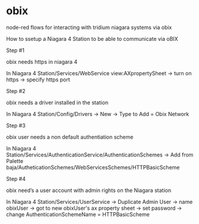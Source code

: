 # obix
node-red flows for interacting with tridium niagara systems via obix

How to ssetup a Niagara 4 Station to be able to communicate via oBIX

Step #1 

obix needs https in niagara 4

In Niagara 4 Station/Services/WebService view:AXpropertySheet 
-> turn on https 
-> specify https port

Step #2 

obix needs a driver installed in the station

In Niagara 4 Station/Config/Drivers 
-> New -> Type to Add = Obix Network

Step #3

obix user needs a non default authentiation scheme

In Niagara 4 Station/Services/AuthenticationService/AuthenticationSchemes 
-> Add from Palette
baja/AutheticationSchemes/WebServicesSchemes/HTTPBasicScheme

Step #4

obix need’s a user account with admin rights on the Niagara station

In Niagara 4 Station/Services/UserService 
-> Duplicate Admin User 
-> name obixUser 
-> got to new obixUser's ax property sheet 
-> set password 
-> change AuthenticationSchemeName = HTTPBasicScheme

